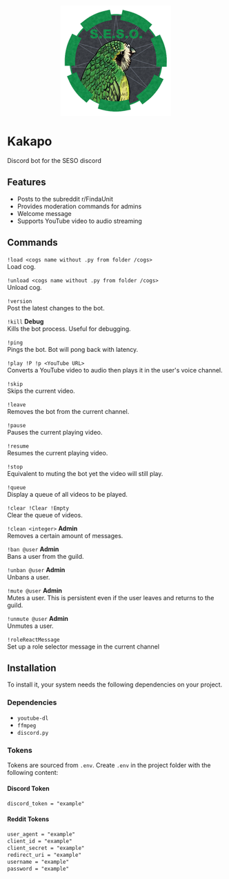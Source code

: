 
<p align="center">
    <img src = "readme-media/logo.png">
</p>

# Kakapo
Discord bot for the SESO discord

## Features
- Posts to the subreddit r/FindaUnit
- Provides moderation commands for admins
- Welcome message
- Supports YouTube video to audio streaming

## Commands
`!load <cogs name without .py from folder /cogs>`<br />
Load cog.

`!unload <cogs name without .py from folder /cogs>`<br />
Unload cog.

`!version`<br />
Post the latest changes to the bot.

`!kill` **Debug**<br />
Kills the bot process. Useful for debugging.

`!ping`<br />
Pings the bot. Bot will pong back with latency.

`!play !P !p <YouTube URL>`<br />
Converts a YouTube video to audio then plays it in the user's voice channel.

`!skip`<br />
Skips the current video.

`!leave`<br />
Removes the bot from the current channel.

`!pause`<br />
Pauses the current playing video.

`!resume`<br />
Resumes the current playing video.

`!stop`<br />
Equivalent to muting the bot yet the video will still play.

`!queue`<br />
Display a queue of all videos to be played.

`!clear !Clear !Empty`<br />
Clear the queue of videos.

`!clean <integer>` **Admin**<br />
Removes a certain amount of messages.

`!ban @user` **Admin**<br />
Bans a user from the guild.

`!unban @user` **Admin**<br />
Unbans a user.

`!mute @user` **Admin**<br />
Mutes a user. This is persistent even if the user leaves and returns to the guild.

`!unmute @user` **Admin**<br />
Unmutes a user.

`!roleReactMessage`<br />
Set up a role selector message in the current channel

## Installation
To install it, your system needs the following dependencies on your project.

### Dependencies
- `youtube-dl`
- `ffmpeg`
- `discord.py`

### Tokens
Tokens are sourced from `.env`. Create `.env` in the project folder with the following content:

#### Discord Token
```
discord_token = "example"
```
#### Reddit Tokens
```
user_agent = "example"
client_id = "example"
client_secret = "example"
redirect_uri = "example"
username = "example"
password = "example"
```
